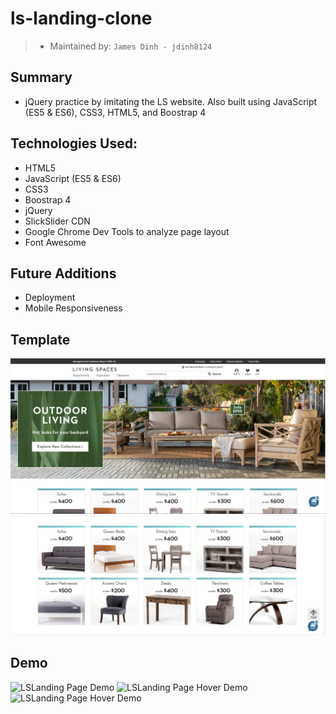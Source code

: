 # ls-landing-clone

> - Maintained by: `James Dinh - jdinh8124`

## Summary
- jQuery practice by imitating the LS website. Also built using JavaScript (ES5 & ES6), CSS3, HTML5, and Boostrap 4

## Technologies Used:
- HTML5
- JavaScript (ES5 & ES6)
- CSS3
- Boostrap 4
- jQuery
- SlickSlider CDN
- Google Chrome Dev Tools to analyze page layout
- Font Awesome

## Future Additions
- Deployment
- Mobile Responsiveness

## Template
![LSLanding Page](template1.PNG)
![LsLanding Hover Elements ](template2.PNG)


## Demo
![LSLanding Page Demo](demo.gif)
![LSLanding Page Hover Demo](demo2.gif)
![LSLanding Page Hover Demo](demo3.gif)
